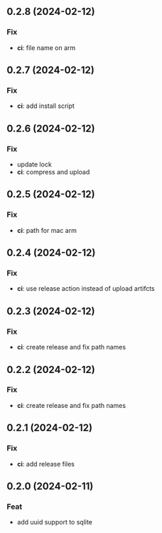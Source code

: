 ## 0.2.8 (2024-02-12)

### Fix

- **ci**: file name on arm

## 0.2.7 (2024-02-12)

### Fix

- **ci**: add install script

## 0.2.6 (2024-02-12)

### Fix

- update lock
- **ci**: compress and upload

## 0.2.5 (2024-02-12)

### Fix

- **ci**: path for mac arm

## 0.2.4 (2024-02-12)

### Fix

- **ci**: use release action instead of upload artifcts

## 0.2.3 (2024-02-12)

### Fix

- **ci**: create release and fix path names

## 0.2.2 (2024-02-12)

### Fix

- **ci**: create release and fix path names

## 0.2.1 (2024-02-12)

### Fix

- **ci**: add release files

## 0.2.0 (2024-02-11)

### Feat

- add uuid support to sqlite
